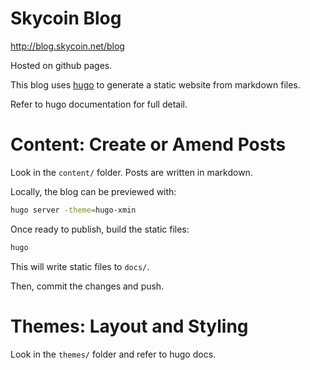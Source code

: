 Skycoin Blog
============

http://blog.skycoin.net/blog

Hosted on github pages.

This blog uses [hugo](https://gohugo.io/) to generate a static website from markdown files.

Refer to hugo documentation for full detail.

Content: Create or Amend Posts
==============================

Look in the `content/` folder.  Posts are written in markdown.

Locally, the blog can be previewed with:

```sh
hugo server -theme=hugo-xmin
```

Once ready to publish, build the static files:

```sh
hugo
```

This will write static files to `docs/`.

Then, commit the changes and push.

Themes: Layout and Styling
==========================

Look in the `themes/` folder and refer to hugo docs.
